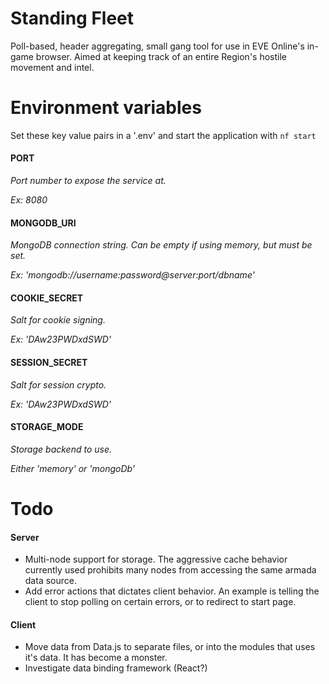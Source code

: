 # Standing Fleet

Poll-based, header aggregating, small gang tool for use in EVE Online's in-game browser.
Aimed at keeping track of an entire Region's hostile movement and intel.

# Environment variables
Set these key value pairs in a '.env' and start the application with `nf start`

#### PORT
*Port number to expose the service at.*

*Ex: 8080*

#### MONGODB_URI
*MongoDB connection string. Can be empty if using memory, but must be set.*

*Ex: 'mongodb://username:password@server:port/dbname'*

#### COOKIE_SECRET
*Salt for cookie signing.*

*Ex: 'DAw23PWDxdSWD'*

#### SESSION_SECRET
*Salt for session crypto.*

*Ex: 'DAw23PWDxdSWD'*

#### STORAGE_MODE
*Storage backend to use.*

*Either 'memory' or 'mongoDb'*


# Todo

#### Server

* Multi-node support for storage. The aggressive cache behavior currently used prohibits many nodes from accessing the same armada data source.
* Add error actions that dictates client behavior. An example is telling the client to stop polling on certain errors, or to redirect to start page.

#### Client

* Move data from Data.js to separate files, or into the modules that uses it's data. It has become a monster.
* Investigate data binding framework (React?)
